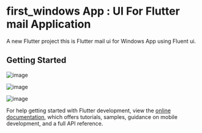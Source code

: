 # first_windows App : UI For Flutter mail Application

A new Flutter project this is Flutter mail ui for Windows App using Fluent ui.

## Getting Started
![image](https://github.com/user-attachments/assets/eab4aa39-564e-4c6b-b462-73c21b7a5068)

![image](https://github.com/user-attachments/assets/04638b0b-abea-4610-bc8f-260e6f0f682e)


![image](https://github.com/user-attachments/assets/41c057a4-d9b3-4081-83fb-a37ffb550110)

For help getting started with Flutter development, view the
[online documentation](https://docs.flutter.dev/), which offers tutorials,
samples, guidance on mobile development, and a full API reference.
